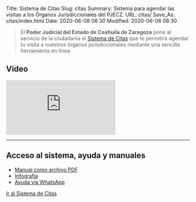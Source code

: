 Title: Sistema de Citas
Slug: citas
Summary: Sistema para agendar las visitas a los Órganos Jurisdiccionales del PJECZ.
URL: citas/
Save_As: citas/index.html
Date: 2020-06-08 08:30
Modified: 2020-06-08 08:30


> El **Poder Judicial del Estado de Coahuila de Zaragoza** pone al servicio de la ciudadanía el [Sistema de Citas](https://citas.poderjudicialcoahuila.gob.mx/) que te permitirá agendar tu visita a nuestros órganos jurisdiccionales mediante una sencilla herramienta en línea.

## Video

<div class="embed-responsive embed-responsive-16by9">
<iframe src="https://www.youtube.com/embed/LdKztWo6ktw" frameborder="0" allow="accelerometer; autoplay; encrypted-media; gyroscope; picture-in-picture" allowfullscreen></iframe>
</div>

---

## Acceso al sistema, ayuda y manuales

- [Manual como archivo PDF](https://storage.googleapis.com/pjecz-gob-mx/Citas/manual-del-sistema-de-citas-en-linea-usuario.pdf)
- [Infografía](infografia-del-sistema-de-citas-en-linea.jpg)
- [Ayuda vía WhatsApp](https://wa.link/wrm9zq)

<a class="btn btn-lg btn-outline-primary" href="https://citas.poderjudicialcoahuila.gob.mx" role="button">Ir al Sistema de Citas</a>
